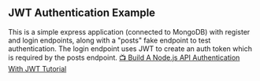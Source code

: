 ## JWT Authentication Example
This is a simple express application (connected to MongoDB) with register and login endpoints, along with a "posts" fake endpoint to test authentication.
The login endpoint uses JWT to create an auth token which is required by the posts endpoint.
[📺 Build A Node.js API Authentication With JWT Tutorial](https://youtu.be/2jqok-WgelI)
